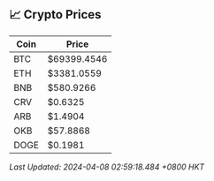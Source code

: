 ## 📈 Crypto Prices

| Coin | Price |
| ---- | ----- |
| BTC | $69399.4546 |
| ETH | $3381.0559 |
| BNB | $580.9266 |
| CRV | $0.6325 |
| ARB | $1.4904 |
| OKB | $57.8868 |
| DOGE | $0.1981 |

_Last Updated: 2024-04-08 02:59:18.484 +0800 HKT_